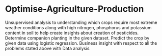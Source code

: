 # Optimise-Agriculture-Production

Unsupervised analysis to understanding which crops require most extreme weather conditions along with high nitrogen, phosphorus and potassium content in soil to help create insights about creation of pesticides.
Determine companion planting in the given dataset.
Predict the crop by given data using logistic regression.
Business insight with respect to all the problems stated above with Data analysis
